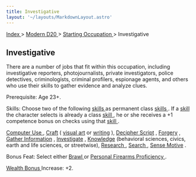 ```yaml
---
title: Investigative
layout: '~/layouts/MarkdownLayout.astro'
---
```


[ Index ](/) > [ Modern D20 ](/modern.d20.srd) > [ Starting Occupation ](/modern.d20.srd/starting.occupation) > Investigative

##  Investigative

There are a number of jobs that fit within this occupation, including
investigative reporters, photojournalists, private investigators, police
detectives, criminologists, criminal profilers, espionage agents, and others
who use their skills to gather evidence and analyze clues.

Prerequisite: Age 23+.

Skills: Choose two of the following [ skills ](/modern.d20.srd/skills)
as permanent class [ skills ](/modern.d20.srd/skills) . If a [ skill](/modern.d20.srd/skills) the character selects is already a class [skill ](/modern.d20.srd/skills) , he or she receives a +1 competence
bonus on checks using that [ skill ](/modern.d20.srd/skills) .

[ Computer Use ](/modern.d20.srd/skills/computer.use) , [ Craft](/modern.d20.srd/skills/craft) ( [ visual art](/modern.d20.srd/skills/craft.visual.art) or [ writing](/modern.d20.srd/skills/craft.writing) ), [ Decipher Script](/modern.d20.srd/skills/decipher.script) , [ Forgery](/modern.d20.srd/skills/forgery) , [ Gather Information](/modern.d20.srd/skills/gather.information) , [ Investigate](/modern.d20.srd/skills/investigate) , [ Knowledge](/modern.d20.srd/skills/knowledge) (behavioral sciences, civics, earth and
life sciences, or streetwise), [ Research ](/modern.d20.srd/skills/research) ,
[ Search ](/modern.d20.srd/skills/search) , [ Sense Motive](/modern.d20.srd/skills/sense.motive) .

Bonus Feat: Select either [ Brawl ](/modern.d20.srd/feats/brawl) or [ Personal Firearms Proficiency ](/modern.d20.srd/feats/personal.firearms.proficiency) .

[ Wealth Bonus ](/modern.d20.srd/wealth/wealth.bonus) Increase: +2.

